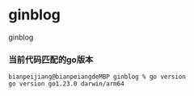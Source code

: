 # ginblog
ginblog

### 当前代码匹配的go版本
```
bianpeijiang@bianpeiangdeMBP ginblog % go version
go version go1.23.0 darwin/arm64
```
